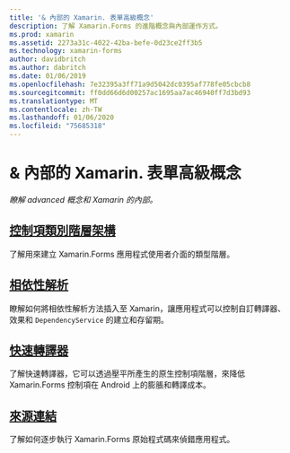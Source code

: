 ```yaml
---
title: '& 內部的 Xamarin. 表單高級概念'
description: 了解 Xamarin.Forms 的進階概念與內部運作方式。
ms.prod: xamarin
ms.assetid: 2273a31c-4022-42ba-befe-0d23ce2ff3b5
ms.technology: xamarin-forms
author: davidbritch
ms.author: dabritch
ms.date: 01/06/2019
ms.openlocfilehash: 7e32395a3ff71a9d5042dc0395af778fe05cbcb8
ms.sourcegitcommit: ff0dd66d6d00257ac1695aa7ac46940ff7d3bd93
ms.translationtype: MT
ms.contentlocale: zh-TW
ms.lasthandoff: 01/06/2020
ms.locfileid: "75685318"
---
```

# <a name="xamarinforms-advanced-concepts--internals"></a>& 內部的 Xamarin. 表單高級概念

_瞭解 advanced 概念和 Xamarin 的內部。_

## <a name="controls-class-hierarchyclass-hierarchymd"></a>[控制項類別階層架構](class-hierarchy.md)

了解用來建立 Xamarin.Forms 應用程式使用者介面的類型階層。

## <a name="dependency-resolutiondependency-resolutionmd"></a>[相依性解析](dependency-resolution.md)

瞭解如何將相依性解析方法插入至 Xamarin，讓應用程式可以控制自訂轉譯器、效果和 `DependencyService` 的建立和存留期。

## <a name="fast-renderersfast-renderersmd"></a>[快速轉譯器](fast-renderers.md)

了解快速轉譯器，它可以透過壓平所產生的原生控制項階層，來降低 Xamarin.Forms 控制項在 Android 上的膨脹和轉譯成本。

## <a name="source-linksourcelinkmd"></a>[來源連結](sourcelink.md)

了解如何逐步執行 Xamarin.Forms 原始程式碼來偵錯應用程式。
